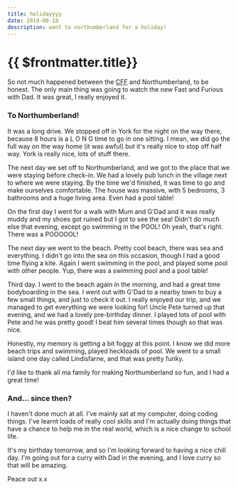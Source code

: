 ```yaml
---
title: holidayyyy
date: 2019-08-18
description: went to northumberland for a holiday!
---
```

# {{ $frontmatter.title}}

So not much happened between the [CFF](./cambridge-folk-festival) and Northumberland, to be honest. The only main thing was going to watch the new Fast and Furious with Dad. It was great, I really enjoyed it.

### To Northumberland!

It was a long drive. We stopped off in York for the night on the way there, because 8 hours is a L O N G time to go in one sitting. I mean, we did go the full way on the way home (it was awful) but it's really nice to stop off half way. York is really nice, lots of stuff there.

The next day we set off to Northumberland, and we got to the place that we were staying before check-in. We had a lovely pub lunch in the village next to where we were staying. By the time we'd finished, it was time to go and make ourselves comfortable. The house was massive, with 5 bedrooms, 3 bathrooms and a huge living area. Even had a pool table!

On the first day I went for a walk with Mum and G'Dad and it was really muddy and my shoes got ruined but I got to see the sea! Didn't do much else that evening, except go swimming in the POOL! Oh yeah, that's right. There was a POOOOOL!

The next day we went to the beach. Pretty cool beach, there was sea and everything. I didn't go into the sea on this occasion, though I had a good time flying a kite. Again I went swimming in the pool, and played some pool with other people. Yup, there was a swimming pool and a pool table!

Third day. I went to the beach again in the morning, and had a great time bodyboarding in the sea. I went out with G'Dad to a nearby town to buy a few small things, and just to check it out. I really enjoyed our trip, and we managed to get everything we were looking for! Uncle Pete turned up that evening, and we had a lovely pre-birthday dinner. I played lots of pool with Pete and he was pretty good! I beat him several times though so that was nice.

Honestly, my memory is getting a bit foggy at this point. I know we did more beach trips and swimming, played heckloads of pool. We went to a small island one day called Lindisfarne, and that was pretty funky.

I'd like to thank all ma family for making Northumberland so fun, and I had a great time!

### And... since then?

I haven't done much at all. I've mainly sat at my computer, doing coding things. I've learnt loads of really cool skills and I'm actually doing things that have a chance to help me in the real world, which is a nice change to school life.

It's my birthday tomorrow, and so I'm looking forward to having a nice chill day. I'm going out for a curry with Dad in the evening, and I love curry so that will be amazing.

Peace out x.x
